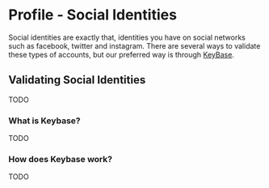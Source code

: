 # Profile - Social Identities

Social identities are exactly that, identities you have on social networks such as facebook, twitter and instagram.  There are several ways to validate these types of accounts, but our preferred way is through [KeyBase](/KeyBase.md).

##  Validating Social Identities

TODO

### What is Keybase?

TODO

### How does Keybase work?

TODO